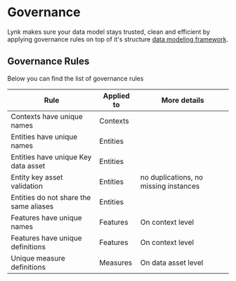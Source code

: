 # Governance

Lynk makes sure your data model stays trusted, clean and efficient by applying governance rules on top of it's structure [data modeling framework](data-modeling/).

## Governance Rules&#x20;

Below you can find the list of governance rules

| Rule                                   | Applied to | More details                          |
| -------------------------------------- | ---------- | ------------------------------------- |
| Contexts have unique names             | Contexts   |                                       |
| Entities have unique names             | Entities   |                                       |
| Entities have unique Key data asset    | Entities   |                                       |
| Entity key asset validation            | Entities   | no duplications, no missing instances |
| Entities do not share the same aliases | Entities   |                                       |
| Features have unique names             | Features   | On context level                      |
| Features have unique definitions       | Features   | On context level                      |
| Unique measure definitions             | Measures   | On data asset level                   |

